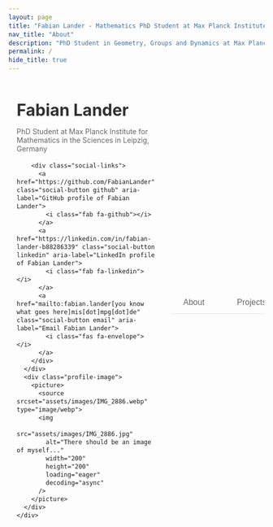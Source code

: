 ```yaml
---
layout: page
title: "Fabian Lander - Mathematics PhD Student at Max Planck Institute"
nav_title: "About"
description: "PhD Student in Geometry, Groups and Dynamics at Max Planck Institute for Mathematics. Research by Fabian Lander (GitHub: FabianLander) on straight line flows on half-dilation surfaces."
permalink: /
hide_title: true
---
```


<div class="about-container">
  <!-- Profile Section -->
  <div class="profile-section">
    <div class="profile-layout">
      <div class="profile-info">
        <h1 class="profile-name">Fabian Lander</h1>
        <p class="profile-title">PhD Student at Max Planck Institute for Mathematics in the Sciences in Leipzig, Germany</p>
        
        <div class="social-links">
          <a href="https://github.com/FabianLander" class="social-button github" aria-label="GitHub profile of Fabian Lander">
            <i class="fab fa-github"></i>
          </a>
          <a href="https://linkedin.com/in/fabian-lander-b88286339" class="social-button linkedin" aria-label="LinkedIn profile of Fabian Lander">
            <i class="fab fa-linkedin"></i>
          </a>
          <a href="mailto:fabian.lander[you know what goes here]mis[dot]mpg[dot]de" class="social-button email" aria-label="Email Fabian Lander">
            <i class="fas fa-envelope"></i>
          </a>
        </div>
      </div>
      <div class="profile-image">
        <picture>
          <source srcset="assets/images/IMG_2886.webp" type="image/webp">
          <img 
            src="assets/images/IMG_2886.jpg" 
            alt="There should be an image of myself..." 
            width="200" 
            height="200"
            loading="eager" 
            decoding="async"
          />
        </picture>
      </div>
    </div>
  </div>

  <!-- Tabs Navigation -->
  <div class="tabs">
    <button class="tab-button" data-tab="about">About</button>
    <button class="tab-button" data-tab="projects">Projects</button>
  </div>

  <!-- Tab Content -->
  <div id="about" class="tab-content">
    <div class="content-card">
      <section class="content-section">
        <h2>About Me</h2>
        <p>Hello! I'm a PhD student in the Geometry, Groups and Dynamics division at the Max Planck Institute for Mathematics in the Sciences in Leipzig, Germany. I work under the supervision of JProf. Dr. James Farre as part of Anna Wienhard's research group.</p>
        
        <p>My research focuses on affine measured foliations and dilation structures. Here's a typical picture I would draw on a blackboard if someone would ask me what I work on:</p>
        
        <div class="blackboard-image">
          <picture>
            <source srcset="assets/images/IMG_6794.webp" type="image/webp">
            <img 
              src="assets/images/IMG_6794.jpg" 
              alt="Blackboard drawing of half-dilation surface" 
              class="research-diagram"
              width="600"
              height="450"
              loading="lazy"
              decoding="async"
            />
          </picture>
        </div>
        
        <p>Before starting my PhD in 2024, I completed my bachelor's (2017-2021) and master's (2021-2023) degrees in mathematics at Heidelberg University. My master's thesis on "Vertical Foliations of Triangulable Dilation Tori" was supervised by JProf. Dr. James Farre, while my bachelor's thesis on "Polygonal Symplectic Billiards" was supervised by Prof. Dr. Peter Albers.</p>
        
        <p>During my studies, I worked as a research assistant at Heidelberg University on visualization tools for flat surfaces and developing a symplectic billiard dynamics simulator. I also gained teaching experience as a teaching assistant for Analysis 1-3 courses, conducting tutorials for over 300 students.</p>
      </section>

      <section class="content-section">
        <h2>Publications and Preprints</h2>
        <p><strong>Symplectic billiards for pairs of polygons</strong>, with Peter Albers and Jannik M. Westermann, arXiv:2402.12244 (2024). 37 pages. Submitted.</p>
      </section>
    </div>
  </div>

  <div id="projects" class="tab-content">
    <div class="content-card">
      <section class="content-section">
        <h2>Research</h2>
        <p><strong>Current focus:</strong> My current research explores affine measured foliations and dilation structures, investigating their geometric and dynamic properties.</p>
        
        <p><strong>Previous work:</strong> My work on polygonal symplectic billiards investigated dynamical properties and theorems in symplectic dynamics in polygonal domains, leading to a published preprint.</p>
      </section>
      
      <section class="content-section">
        <h2>Work in Progress</h2>
        <p>I'm currently working on several 3D modeling projects using Blender to visualize complex mathematical structures:</p>
        <ul class="compact-list">
          <li>Creating parametric models of half-dilation surfaces to better understand their geometric properties</li>
          <li>Developing interactive visualizations of foliations that demonstrate dynamical behavior</li>
          <li>Designing 3D printable models that make abstract mathematical concepts tangible for research and education</li>
        </ul>
        <p>These projects combine computational techniques with geometric intuition to create both digital and physical representations of mathematical objects.</p>
      </section>
      
      <section class="content-section">
        <h2>Software & Visualization</h2>
        <p>I develop software tools to explore and visualize mathematical concepts:</p>
        <ul class="compact-list">
          <li><strong>Symplectic Billiards Simulator</strong> (C++/OpenGL) - High-performance research tool for dynamical systems analysis. <a href="https://github.com/SiegfriedFabian/Billiards" target="_blank">GitHub</a></li>
          <li><strong>Raymarching Engine</strong> (JavaScript/WebGL) - Interactive visualization of locally flat surfaces. <a href="https://github.com/hegl-lab/Independent-SS22-Raymarching-Flat-Surfaces" target="_blank">GitHub</a></li>
          <li>I also create 3D printed models of mathematical concepts to help visualize complex geometrical structures.</li>
        </ul>
      </section>
    </div>
  </div>
</div>

<!-- Optimized Font Awesome loading -->
<link rel="preload" href="https://cdnjs.cloudflare.com/ajax/libs/font-awesome/5.15.4/css/fontawesome.min.css" as="style">
<link rel="preload" href="https://cdnjs.cloudflare.com/ajax/libs/font-awesome/5.15.4/css/brands.min.css" as="style">
<link rel="preload" href="https://cdnjs.cloudflare.com/ajax/libs/font-awesome/5.15.4/css/solid.min.css" as="style">

<link rel="stylesheet" href="https://cdnjs.cloudflare.com/ajax/libs/font-awesome/5.15.4/css/fontawesome.min.css">
<link rel="stylesheet" href="https://cdnjs.cloudflare.com/ajax/libs/font-awesome/5.15.4/css/brands.min.css">
<link rel="stylesheet" href="https://cdnjs.cloudflare.com/ajax/libs/font-awesome/5.15.4/css/solid.min.css">

<style>
:root {
  --accent-color: #A3A69A;
  --text-primary: #313131;
  --text-secondary: #666;
  --background-primary: #f8f9fa;
  --background-secondary: #f0f0f0;
}

@keyframes fadeIn {
  will-change: opacity, transform;
  from {
    opacity: 0;
    transform: translateY(20px);
  }
  to {
    opacity: 1;
    transform: translateY(0);
  }
}

.about-container {
    max-width: 800px;
    margin: 0 auto;
    padding: 2rem 1rem;
    opacity: 0;
    animation: fadeIn 0.8s ease-out forwards;
    contain: content;
}

.profile-section {
    margin-bottom: 3rem;
    opacity: 0;
    animation: fadeIn 0.8s ease-out forwards;
    animation-delay: 0.2s;
    contain: layout style;
}

.profile-layout {
    display: flex;
    align-items: center;
    gap: 2rem;
    max-width: 800px;
    margin: 0 auto;
}

.profile-info {
    text-align: left;
    flex: 1;
}

.profile-image {
    aspect-ratio: 1;
    width: 200px;
    margin: 0 auto 1rem;
    border-radius: 12px;
    overflow: hidden;
    border: 3px solid var(--accent-color);
    contain: layout paint;
}

.profile-image img {
    width: 100%;
    height: 100%;
    object-fit: cover;
    display: block;
}

.profile-name {
    font-size: 2rem;
    margin: 0.5rem 0;
    color: var(--text-primary);
}

.profile-title {
    color: var(--text-secondary);
    margin-bottom: 1rem;
}

.social-links {
    display: flex;
    gap: 1rem;
    margin: 1rem 0;
}

.social-button {
    width: 40px;
    height: 40px;
    border-radius: 50%;
    display: flex;
    align-items: center;
    justify-content: center;
    background: var(--background-secondary);
    color: var(--text-primary);
    transition: transform 0.3s ease;
    will-change: transform;
}

.blackboard-image {
    max-width: 600px;
    margin: 2rem auto;
    border-radius: 8px;
    overflow: hidden;
    content-visibility: auto;
    contain: layout paint;
}

.research-diagram {
    width: 100%;
    height: auto;
    display: block;
    max-width: 600px;
    margin: 0 auto;
}

.social-button:hover {
    background: var(--accent-color);
    color: white;
    transform: translateY(-2px);
}

.tabs {
    display: flex;
    gap: 1rem;
    margin-bottom: 2rem;
    border-bottom: 2px solid #eee;
    opacity: 0;
    animation: fadeIn 0.8s ease-out forwards;
    animation-delay: 0.4s;
}

.tab-button {
    padding: 0.75rem 1.5rem;
    border: none;
    background: none;
    color: var(--text-secondary);
    cursor: pointer;
    font-size: 1rem;
    position: relative;
    transition: color 0.3s ease;
}

.tab-button.active {
    color: var(--accent-color);
}

.tab-button.active::after {
    content: '';
    position: absolute;
    bottom: -2px;
    left: 0;
    width: 100%;
    height: 2px;
    background: var(--accent-color);
}

.tab-content {
    display: none;
}

.tab-content.active {
    display: block;
}

.content-card {
    background: white;
    padding: 2rem;
    border-radius: 8px;
    box-shadow: 0 2px 4px rgba(0,0,0,0.1);
    opacity: 0;
    animation: fadeIn 0.8s ease-out forwards;
    animation-delay: 0.6s;
}

.content-section {
    margin-bottom: 2.5rem;
}

.content-section:last-child {
    margin-bottom: 0;
}

.content-section h2 {
    color: var(--accent-color);
    margin-bottom: 1rem;
    padding-bottom: 0.5rem;
    border-bottom: 1px solid #eee;
}

.compact-list {
    padding-left: 1.5rem;
    margin: 0.5rem 0 1rem;
}

.compact-list li {
    margin-bottom: 0.75rem;
}

.compact-list li:last-child {
    margin-bottom: 0;
}

@media (max-width: 900px) {
    .profile-layout {
        flex-direction: column;
        align-items: center;
        text-align: center;
        gap: 2rem;
    }

    .profile-image {
        width: 200px;
        height: 200px;
    }

    .profile-info {
        text-align: center;
    }

    .social-links {
        justify-content: center;
    }

    .profile-name {
        font-size: 2rem;
    }
}
</style>

<script>
document.addEventListener('DOMContentLoaded', function() {
  const tabButtons = document.querySelectorAll('.tab-button');
  const tabContents = document.querySelectorAll('.tab-content');
  
  const initialTab = window.location.hash.slice(1) || 'about';
  setActiveTab(initialTab);
  
  tabButtons.forEach(button => {
    button.addEventListener('click', function() {
      const tabName = this.getAttribute('data-tab');
      setActiveTab(tabName);
      history.pushState(null, null, `#${tabName}`);
    });
  });
  
  window.addEventListener('popstate', function() {
    const tabName = window.location.hash.slice(1) || 'about';
    setActiveTab(tabName);
  });
  
  function setActiveTab(tabName) {
    tabButtons.forEach(btn => btn.classList.remove('active'));
    tabContents.forEach(content => content.classList.remove('active'));
    
    const selectedButton = document.querySelector(`.tab-button[data-tab="${tabName}"]`);
    const selectedContent = document.getElementById(tabName);
    
    if (selectedButton && selectedContent) {
      selectedButton.classList.add('active');
      selectedContent.classList.add('active');
    }
  }
});
</script>